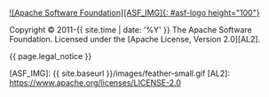 
<footer markdown="1">

[![Apache Software Foundation][ASF_IMG]{: #asf-logo height="100"}][ASF]

Copyright &copy; 2011-{{ site.time | date: '%Y' }} The Apache Software Foundation. Licensed under the [Apache&nbsp;License,&nbsp;Version&nbsp;2.0][AL2].

{{ page.legal_notice }}

</footer>

[ASF]: https://www.apache.org
[ASF_IMG]: {{ site.baseurl }}/images/feather-small.gif
[AL2]: https://www.apache.org/licenses/LICENSE-2.0
